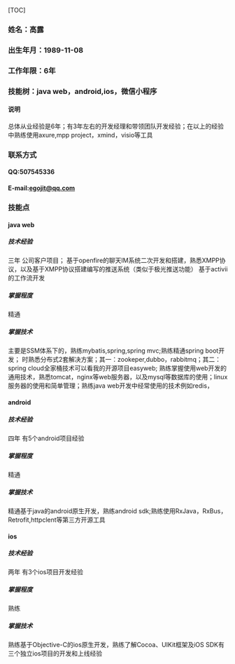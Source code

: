 [TOC]
### 姓名：高露
### 出生年月：1989-11-08
### 工作年限：6年
### 技能树：java web，android,ios，微信小程序
#### 说明
总体从业经验是6年；有3年左右的开发经理和带领团队开发经验；在以上的经验中熟练使用axure,mpp project，xmind，visio等工具
### 联系方式
#### QQ:507545336
#### E-mail:egojit@qq.com    
### 技能点
#### java web
##### 技术经验
三年
公司客户项目；
基于openfire的聊天IM系统二次开发和搭建，熟悉XMPP协议，以及基于XMPP协议搭建编写的推送系统（类似于极光推送功能）
基于activii的工作流开发
##### 掌握程度
精通
##### 掌握技术
主要是SSM体系下的，熟练mybatis,spring,spring mvc;熟练精通spring boot开发；
时熟悉分布式2套解决方案；其一：zookeper,dubbo，rabbitmq；其二：spring cloud全家桶技术可以看我的开源项目easyweb;
熟练掌握使用web开发的通用技术，熟悉tomcat，nginx等web服务器，以及mysql等数据库的使用；linux服务器的使用和简单管理；熟练java web开发中经常使用的技术例如redis，
#### android
##### 技术经验
四年
有5个android项目经验
##### 掌握程度
精通
##### 掌握技术
精通基于java的android原生开发，熟练android sdk;熟练使用RxJava，RxBus，Retrofit,httpclent等第三方开源工具
#### ios
##### 技术经验
两年
有3个ios项目开发经验
##### 掌握程度
熟练
##### 掌握技术
熟练基于Objective-C的ios原生开发，熟练了解Cocoa、UIKit框架及iOS SDK有三个独立ios项目的开发和上线经验
